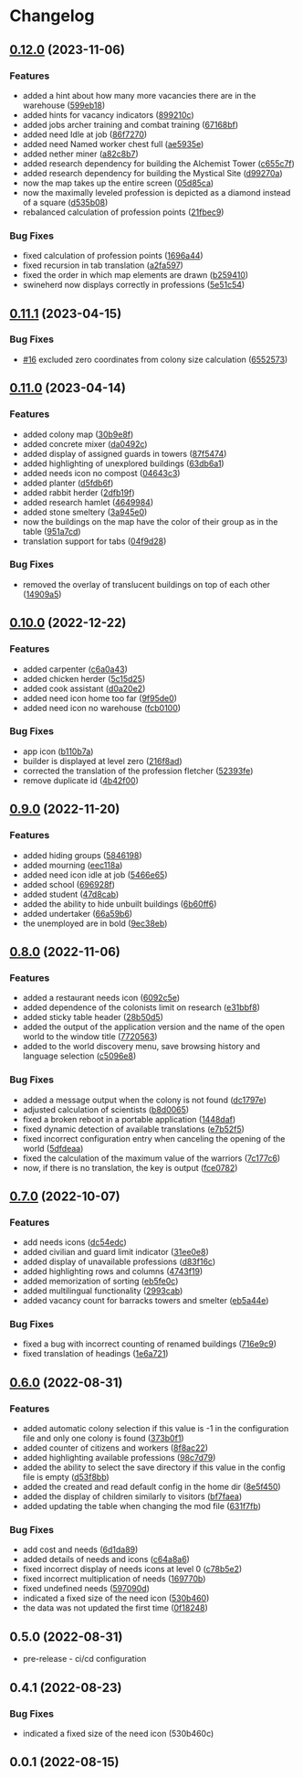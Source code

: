 # Changelog

## [0.12.0](https://github.com/Colonial-Therapist/Colonial-Therapist/compare/v0.11.1...v0.12.0) (2023-11-06)


### Features

* added a hint about how many more vacancies there are in the warehouse ([599eb18](https://github.com/Colonial-Therapist/Colonial-Therapist/commit/599eb18050bd0a41cce5cab0171b03ca09e03057))
* added hints for vacancy indicators ([899210c](https://github.com/Colonial-Therapist/Colonial-Therapist/commit/899210cc8e1e21cfa202cde56c5e94082aecb0cc))
* added jobs archer training and combat training ([67168bf](https://github.com/Colonial-Therapist/Colonial-Therapist/commit/67168bf9e867a22445eea41cbb14cc4a65b66978))
* added need Idle at job ([86f7270](https://github.com/Colonial-Therapist/Colonial-Therapist/commit/86f7270b40424ef951b0b13f7f81947b818a4daf))
* added need Named worker chest full ([ae5935e](https://github.com/Colonial-Therapist/Colonial-Therapist/commit/ae5935e033c998d77128de3cfaa1648ffe851da3))
* added nether miner ([a82c8b7](https://github.com/Colonial-Therapist/Colonial-Therapist/commit/a82c8b7519d96b6d797237f5477fdb59dc3c5cf9))
* added research dependency for building the Alchemist Tower ([c655c7f](https://github.com/Colonial-Therapist/Colonial-Therapist/commit/c655c7f2b0dbf251102194ab33fc514047f27719))
* added research dependency for building the Mystical Site ([d99270a](https://github.com/Colonial-Therapist/Colonial-Therapist/commit/d99270a3da15ad402ff12a02def02a09f3472aaf))
* now the map takes up the entire screen ([05d85ca](https://github.com/Colonial-Therapist/Colonial-Therapist/commit/05d85cab79a4a7678a07e1fe355c0e55ccce78bc))
* now the maximally leveled profession is depicted as a diamond instead of a square ([d535b08](https://github.com/Colonial-Therapist/Colonial-Therapist/commit/d535b088eb9ea74e8516f31c8e35dafb902cc4d0))
* rebalanced calculation of profession points ([21fbec9](https://github.com/Colonial-Therapist/Colonial-Therapist/commit/21fbec957bd0a18873eb166c3e733a613b862a0c))


### Bug Fixes

* fixed calculation of profession points ([1696a44](https://github.com/Colonial-Therapist/Colonial-Therapist/commit/1696a4472c135392df6b1033f985425950987676))
* fixed recursion in tab translation ([a2fa597](https://github.com/Colonial-Therapist/Colonial-Therapist/commit/a2fa59750f810bc03a66395313465061f0f3db5f))
* fixed the order in which map elements are drawn ([b259410](https://github.com/Colonial-Therapist/Colonial-Therapist/commit/b25941038dc454af729dbbd63761b7baee78a775))
* swineherd now displays correctly in professions ([5e51c54](https://github.com/Colonial-Therapist/Colonial-Therapist/commit/5e51c54268e340fb0bcd6a16858e6e68b7662bcd))

## [0.11.1](https://github.com/Colonial-Therapist/Colonial-Therapist/compare/v0.11.0...v0.11.1) (2023-04-15)


### Bug Fixes

* [#16](https://github.com/Colonial-Therapist/Colonial-Therapist/issues/16) excluded zero coordinates from colony size calculation ([6552573](https://github.com/Colonial-Therapist/Colonial-Therapist/commit/65525734b4d59f40fd95ddd7c0f648e91a5250cc))

## [0.11.0](https://github.com/Colonial-Therapist/Colonial-Therapist/compare/v0.10.0...v0.11.0) (2023-04-14)


### Features

* added colony map ([30b9e8f](https://github.com/Colonial-Therapist/Colonial-Therapist/commit/30b9e8f0c74a964028eb7cf1ddff66a1bd82681e))
* added concrete mixer ([da0492c](https://github.com/Colonial-Therapist/Colonial-Therapist/commit/da0492c37f0ea5d2db19801963e9bced1870f7fe))
* added display of assigned guards in towers ([87f5474](https://github.com/Colonial-Therapist/Colonial-Therapist/commit/87f5474a10b540e253ce7241e08372d40343ab67))
* added highlighting of unexplored buildings ([63db6a1](https://github.com/Colonial-Therapist/Colonial-Therapist/commit/63db6a197217a4f0a9b108cd64008b63f5a4797e))
* added needs icon no compost ([04643c3](https://github.com/Colonial-Therapist/Colonial-Therapist/commit/04643c3d358b70a91448c4afdd1387a3d80fd1e2))
* added planter ([d5fdb6f](https://github.com/Colonial-Therapist/Colonial-Therapist/commit/d5fdb6f843ea71be9285a93693f052c681fe121f))
* added rabbit herder ([2dfb19f](https://github.com/Colonial-Therapist/Colonial-Therapist/commit/2dfb19f22de9db190385f2c77f839a1be24b153c))
* added research hamlet ([4649984](https://github.com/Colonial-Therapist/Colonial-Therapist/commit/46499849ec0ad0c18a3e3400bfd637543e60c1b4))
* added stone smeltery ([3a945e0](https://github.com/Colonial-Therapist/Colonial-Therapist/commit/3a945e03c8f14ba2143d300f480fabbae0e85521))
* now the buildings on the map have the color of their group as in the table ([951a7cd](https://github.com/Colonial-Therapist/Colonial-Therapist/commit/951a7cdc426af5c5e553760a73a52b91034db4dc))
* translation support for tabs ([04f9d28](https://github.com/Colonial-Therapist/Colonial-Therapist/commit/04f9d2857c29c236dc1e06afb3bec7ceab28b195))


### Bug Fixes

* removed the overlay of translucent buildings on top of each other ([14909a5](https://github.com/Colonial-Therapist/Colonial-Therapist/commit/14909a5d84284b360dea5a202a5ad1d2adef12a0))

## [0.10.0](https://github.com/Colonial-Therapist/Colonial-Therapist/compare/v0.9.0...v0.10.0) (2022-12-22)


### Features

* added carpenter ([c6a0a43](https://github.com/Colonial-Therapist/Colonial-Therapist/commit/c6a0a43748a602e1a3906141b08e38a42b5b287c))
* added chicken herder ([5c15d25](https://github.com/Colonial-Therapist/Colonial-Therapist/commit/5c15d25a3360fc4537a864eff074d06ff8e3a7be))
* added cook assistant ([d0a20e2](https://github.com/Colonial-Therapist/Colonial-Therapist/commit/d0a20e20ba48f1bc3c896d13d631425fd7b042e3))
* added need icon home too far ([9f95de0](https://github.com/Colonial-Therapist/Colonial-Therapist/commit/9f95de0257c962aa863e43e5498710b8f5de9b9b))
* added need icon no warehouse ([fcb0100](https://github.com/Colonial-Therapist/Colonial-Therapist/commit/fcb010074a1a668592b553dc4757bcd0f0e9a885))


### Bug Fixes

* app icon ([b110b7a](https://github.com/Colonial-Therapist/Colonial-Therapist/commit/b110b7a2427b4814f7f3f0329167533089d2e4da))
* builder is displayed at level zero ([216f8ad](https://github.com/Colonial-Therapist/Colonial-Therapist/commit/216f8ad96dd6ff5426b4b608954b2273164e5795))
* corrected the translation of the profession fletcher ([52393fe](https://github.com/Colonial-Therapist/Colonial-Therapist/commit/52393fe5bd5096cd0c962877f989167a75016a9c))
* remove duplicate id ([4b42f00](https://github.com/Colonial-Therapist/Colonial-Therapist/commit/4b42f006984ea5e3fd06f2f5f7a675faee1c534c))

## [0.9.0](https://github.com/Colonial-Therapist/Colonial-Therapist/compare/v0.8.0...v0.9.0) (2022-11-20)


### Features

* added hiding groups ([5846198](https://github.com/Colonial-Therapist/Colonial-Therapist/commit/584619839ea1b6db86d90e6cf03eaf0964176b9e))
* added mourning ([eec118a](https://github.com/Colonial-Therapist/Colonial-Therapist/commit/eec118a072924d351d9c2d0845944f83db85e149))
* added need icon idle at job ([5466e65](https://github.com/Colonial-Therapist/Colonial-Therapist/commit/5466e6551f71dbb0f5272cd23a841970edfe585a))
* added school ([696928f](https://github.com/Colonial-Therapist/Colonial-Therapist/commit/696928ff9ccb3660bdf8c927aa8982b236454770))
* added student ([47d8cab](https://github.com/Colonial-Therapist/Colonial-Therapist/commit/47d8cabfe1eb70f936d0e0cea10617c0e6271cdb))
* added the ability to hide unbuilt buildings ([6b60ff6](https://github.com/Colonial-Therapist/Colonial-Therapist/commit/6b60ff6f1800b5de8d107b83ec56b3042b0a7550))
* added undertaker ([66a59b6](https://github.com/Colonial-Therapist/Colonial-Therapist/commit/66a59b68ee8fd917d4cb7cd42fdb0fe54816c1db))
* the unemployed are in bold ([9ec38eb](https://github.com/Colonial-Therapist/Colonial-Therapist/commit/9ec38ebbe729253952d2086a1c0c221fed60ee76))

## [0.8.0](https://github.com/Colonial-Therapist/Colonial-Therapist/compare/v0.7.0...v0.8.0) (2022-11-06)


### Features

* added a restaurant needs icon ([6092c5e](https://github.com/Colonial-Therapist/Colonial-Therapist/commit/6092c5e64a9ad18e29ce1d6fde471c66b0219cc5))
* added dependence of the colonists limit on research ([e31bbf8](https://github.com/Colonial-Therapist/Colonial-Therapist/commit/e31bbf85f6bbe382c5a0691c554639a954b66ae4))
* added sticky table header ([28b50d5](https://github.com/Colonial-Therapist/Colonial-Therapist/commit/28b50d57b3a4f4ab349a22c5d184f2a201f6e8f5))
* added the output of the application version and the name of the open world to the window title ([7720563](https://github.com/Colonial-Therapist/Colonial-Therapist/commit/77205638c71e1e529e9b056d608bc9a766d7684b))
* added to the world discovery menu, save browsing history and language selection ([c5096e8](https://github.com/Colonial-Therapist/Colonial-Therapist/commit/c5096e87ec013d0ef81c64645fc2593b674d2376))


### Bug Fixes

* added a message output when the colony is not found ([dc1797e](https://github.com/Colonial-Therapist/Colonial-Therapist/commit/dc1797ef0f5f55c4561b6007571eac706154b995))
* adjusted calculation of scientists ([b8d0065](https://github.com/Colonial-Therapist/Colonial-Therapist/commit/b8d0065f0c7f2558a7eb9742dcd292dab0775017))
* fixed a broken reboot in a portable application ([1448daf](https://github.com/Colonial-Therapist/Colonial-Therapist/commit/1448daf7ec7636a7d740c491afc1bf092a93e52d))
* fixed dynamic detection of available translations ([e7b52f5](https://github.com/Colonial-Therapist/Colonial-Therapist/commit/e7b52f5f253b073767bbc393ab450bc7ba40ce74))
* fixed incorrect configuration entry when canceling the opening of the world ([5dfdeaa](https://github.com/Colonial-Therapist/Colonial-Therapist/commit/5dfdeaac7a5aa4bd748fa56c810c13bef7badc5f))
* fixed the calculation of the maximum value of the warriors ([7c177c6](https://github.com/Colonial-Therapist/Colonial-Therapist/commit/7c177c65fdf06f09657f6b50a3f0598801c42718))
* now, if there is no translation, the key is output ([fce0782](https://github.com/Colonial-Therapist/Colonial-Therapist/commit/fce078255482b94144369a5e7f37c0461c924dec))

## [0.7.0](https://github.com/Colonial-Therapist/Colonial-Therapist/compare/v0.6.0...v0.7.0) (2022-10-07)


### Features

* add needs icons ([dc54edc](https://github.com/Colonial-Therapist/Colonial-Therapist/commit/dc54edcfe4985b633a4bb12fd97c405be183e931))
* added civilian and guard limit indicator ([31ee0e8](https://github.com/Colonial-Therapist/Colonial-Therapist/commit/31ee0e892066103933daaca7650493f73877e8b8))
* added display of unavailable professions ([d83f16c](https://github.com/Colonial-Therapist/Colonial-Therapist/commit/d83f16cca8de834366e7f02e6c1bd0692db0e426))
* added highlighting rows and columns ([4743f19](https://github.com/Colonial-Therapist/Colonial-Therapist/commit/4743f19e4417f7ce252693fa8164b31705e67b0a))
* added memorization of sorting ([eb5fe0c](https://github.com/Colonial-Therapist/Colonial-Therapist/commit/eb5fe0cd8b752cd706daaa4d9b6c672ba9985c77))
* added multilingual functionality ([2993cab](https://github.com/Colonial-Therapist/Colonial-Therapist/commit/2993cab6f008209229f01bd8da56d4679f0e6488))
* added vacancy count for barracks towers and smelter ([eb5a44e](https://github.com/Colonial-Therapist/Colonial-Therapist/commit/eb5a44ef2355aaf19d0bbd56ff635a76e681ee2b))


### Bug Fixes

* fixed a bug with incorrect counting of renamed buildings ([716e9c9](https://github.com/Colonial-Therapist/Colonial-Therapist/commit/716e9c9672c82c98a2832b93bcd146f4b6f4d81f))
* fixed translation of headings ([1e6a721](https://github.com/Colonial-Therapist/Colonial-Therapist/commit/1e6a721a33aa81c19a66ffe878c86163245d97a5))

## [0.6.0](https://github.com/Colonial-Therapist/Colonial-Therapist/compare/v0.5.0...v0.6.0) (2022-08-31)


### Features

* added automatic colony selection if this value is -1 in the configuration file and only one colony is found ([373b0f1](https://github.com/Colonial-Therapist/Colonial-Therapist/commit/373b0f13c28a0524179f7d4781152593abfebefa))
* added counter of citizens and workers ([8f8ac22](https://github.com/Colonial-Therapist/Colonial-Therapist/commit/8f8ac22d1f94994a5ad734b96d162ed4a4349528))
* added highlighting available professions ([98c7d79](https://github.com/Colonial-Therapist/Colonial-Therapist/commit/98c7d79b036c6d483bfc9f7af18f7dc20c3b62e8))
* added the ability to select the save directory if this value in the config file is empty ([d53f8bb](https://github.com/Colonial-Therapist/Colonial-Therapist/commit/d53f8bbbe8690bf6d32b52feaa2ee78c675ffbbe))
* added the created and read default config in the home dir ([8e5f450](https://github.com/Colonial-Therapist/Colonial-Therapist/commit/8e5f4501a0f6b7040175820516da91921d7f59d8))
* added the display of children similarly to visitors ([bf7faea](https://github.com/Colonial-Therapist/Colonial-Therapist/commit/bf7faea841ef13f95c16933e28b4d2de8e297904))
* added updating the table when changing the mod file ([631f7fb](https://github.com/Colonial-Therapist/Colonial-Therapist/commit/631f7fb5e261fc5a3c1b6256e1187943899f59ec))


### Bug Fixes

* add cost and needs ([6d1da89](https://github.com/Colonial-Therapist/Colonial-Therapist/commit/6d1da89c438b0b694c9933db1e90dfebd6467d6a))
* added details of needs and icons ([c64a8a6](https://github.com/Colonial-Therapist/Colonial-Therapist/commit/c64a8a65ac74e71e41bf240375e4505709ccab3b))
* fixed incorrect display of needs icons at level 0 ([c78b5e2](https://github.com/Colonial-Therapist/Colonial-Therapist/commit/c78b5e2c47c6fc2d545c8d9a23ed6c19bf65e324))
* fixed incorrect multiplication of needs ([169770b](https://github.com/Colonial-Therapist/Colonial-Therapist/commit/169770bb9d153e40784b53f45a1af0807240c641))
* fixed undefined needs ([597090d](https://github.com/Colonial-Therapist/Colonial-Therapist/commit/597090dd19049eb6371f99ca24d264f401b26f90))
* indicated a fixed size of the need icon ([530b460](https://github.com/Colonial-Therapist/Colonial-Therapist/commit/530b460cd20934786b3a222d73f42abacb6b8d72))
* the data was not updated the first time ([0f18248](https://github.com/Colonial-Therapist/Colonial-Therapist/commit/0f1824894238c7448c60a14d8451b02cea5daa88))

## 0.5.0 (2022-08-31)

* pre-release - ci/cd configuration


## 0.4.1 (2022-08-23)

### Bug Fixes

* indicated a fixed size of the need icon (530b460c)


## 0.0.1 (2022-08-15)
